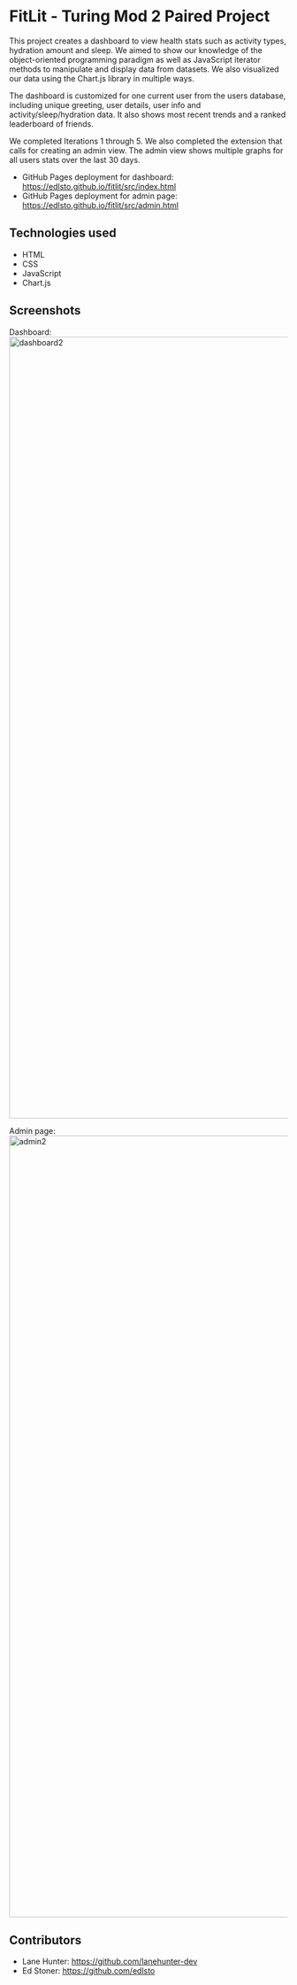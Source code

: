 # FitLit - Turing Mod 2 Paired Project

This project creates a dashboard to view health stats such as activity types, hydration amount and sleep. We aimed to show our knowledge of the object-oriented programming paradigm as well as JavaScript iterator methods to manipulate and display data from datasets. We also visualized our data using the Chart.js library in multiple ways.

The dashboard is customized for one current user from the users database, including unique greeting, user details, user info and activity/sleep/hydration data. It also shows most recent trends and a ranked leaderboard of friends.

We completed Iterations 1 through 5. We also completed the extension that calls for creating an admin view. The admin view shows multiple graphs for all users stats over the last 30 days. 

- GitHub Pages deployment for dashboard: https://edlsto.github.io/fitlit/src/index.html
- GitHub Pages deployment for admin page: https://edlsto.github.io/fitlit/src/admin.html

## Technologies used

- HTML
- CSS
- JavaScript
- Chart.js

## Screenshots
Dashboard:
<img width="1412" alt="dashboard2" src="https://user-images.githubusercontent.com/4350550/74387569-1df1e480-4db6-11ea-9d9b-62876021150c.png">

Admin page:
<img width="1412" alt="admin2" src="https://user-images.githubusercontent.com/4350550/74387572-21856b80-4db6-11ea-9b40-deba342ef0cc.png">

## Contributors

- Lane Hunter: https://github.com/lanehunter-dev
- Ed Stoner: https://github.com/edlsto
